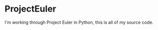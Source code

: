 ProjectEuler
============

I'm working through Project Euler in Python, this is all of my source code.
